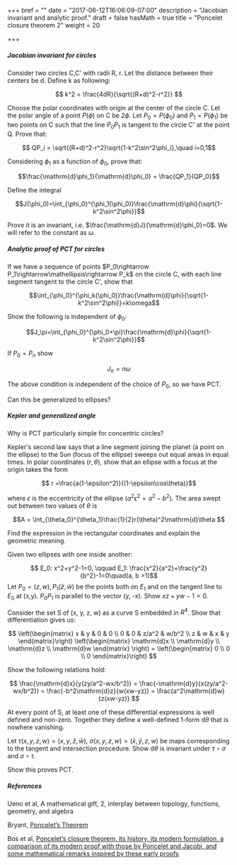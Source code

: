 +++
bref = ""
date = "2017-06-12T16:06:09-07:00"
description = "Jacobian invariant and analytic proof."
draft = false
hasMath = true
title = "Poncelet closure theorem 2"
weight = 20

+++

##### Jacobian invariant for circles

Consider two circles C,C' with radii R, r.
Let the distance between their centers be d.
Define k as following:

$$ k^2 = \frac{4dR}{\sqrt{(R+d)^2-r^2}} $$

Choose the polar coordinates with origin at the center of the circle C.
Let the polar angle of a point $P(\phi)$ on C be $2\phi$.
Let $P_0=P(\phi_0)$ and $P_1=P(\phi_1)$ be two points on C such that the line $P_0 P_1$ is tangent to the circle C' at the point Q. Prove that:

$$ QP_i = \sqrt{(R+d)^2-r^2}\sqrt{1-k^2\sin^2\phi_i},\quad i=0,1$$

Considering $\phi_1$ as a function of $\phi_0$, prove that:

$$\frac{\mathrm{d}\phi_1}{\mathrm{d}\phi_0} = \frac{QP_1}{QP_0}$$

Define the integral

$$J(\phi_0)=\int_{\phi_0}^{\phi_1(\phi_0)}\frac{\mathrm{d}\phi}{\sqrt{1-k^2\sin^2\phi}}$$

Prove it is an invariant, i.e. $\frac{\mathrm{d}J}{\mathrm{d}\phi_0}=0$.
We will refer to the constant as $\omega$.

##### Analytic proof of PCT for circles

If we have a sequence of points $P_0\rightarrow P_1\rightarrow\mathellipsis\rightarrow P_k$ on the circle C, with each line segment tangent to the circle C', show that

$$\int_{\phi_0}^{\phi_k(\phi_0)}\frac{\mathrm{d}\phi}{\sqrt{1-k^2\sin^2\phi}}=k\omega$$

Show the following is independent of $\phi_0$:

$$J_\pi=\int_{\phi_0}^{\phi_0+\pi}\frac{\mathrm{d}\phi}{\sqrt{1-k^2\sin^2\phi}}$$

If $P_0=P_n$ show

$$J_\pi=n\omega$$

The above condition is independent of the choice of $P_0$, so we have PCT.

Can this be generalized to ellipses?

##### Kepler and generalized angle

Why is PCT particularly simple for concentric circles?

Kepler's second law says that a line segment joining the planet (a point on the ellipse) to the Sun (focus of the ellipse) sweeps out equal areas in equal times.
In polar coordinates $(r, \theta)$, show that an ellipse with a focus at the origin takes the form

$$ r =\frac{a(1-\epsilon^2)}{(1-\epsilon\cos\theta)}$$

where $\epsilon$ is the eccentricity of the ellipse ($a^2\epsilon^2=a^2-b^2$).
The area swept out between two values of $\theta$ is

$$A = \int_{\theta_0}^{\theta_1}\frac{1}{2}r(\theta)^2\mathrm{d}\theta $$

Find the expression in the rectangular coordinates and explain the geometric meaning.

Given two ellipses with one inside another:

$$ E_0: x^2+y^2-1=0, \qquad E_1: \frac{x^2}{a^2}+\frac{y^2}{b^2}-1=0\quad(a, b >1)$$
Let $P_0=(z, w), P_1(\bar{z},\bar{w})$ be the points both on $E_1$ and on the tangent line to $E_0$ at (x,y).
$P_0P_1$ is parallel to the vector (y, -x).
Show $xz+yw-1=0$.

Consider the set S of (x, y, z, w) as a curve S embedded in $R^4$.
Show that differentiation gives us:

$$ \left(\begin{matrix} x & y & 0 & 0 \\ 0 & 0 & z/a^2 & w/b^2 \\ z & w & x & y \end{matrix}\right) \left(\begin{matrix} \mathrm{d}x \\ \mathrm{d}y \\ \mathrm{d}z \\ \mathrm{d}w \end{matrix} \right) = \left(\begin{matrix} 0 \\ 0 \\ 0 \end{matrix}\right) $$

Show the following relations hold:

$$ \frac{\mathrm{d}x}{y(zy/a^2-wx/b^2)} = \frac{-\mathrm{d}y}{x(zy/a^2-wx/b^2)} = \frac{-b^2\mathrm{d}z}{w(xw-yz)} = \frac{a^2\mathrm{d}w}{z(xw-yz)} $$

At every point of S, at least one of these differential expressions is well defined and non-zero.
Together they define a well-defined 1-form $\mathrm{d}\theta$ that is nowhere vanishing.

Let $\tau(x,y,z,w)=(x,y,\bar{z},\bar{w})$, $\sigma(x,y,z,w)=(\bar{x},\bar{y},z,w)$ be maps corresponding to the tangent and intersection procedure.
Show $\mathrm{d}\theta$ is invariant under $\tau\circ\sigma$ and $\sigma\circ\tau$.

Show this proves PCT.

##### References

Ueno et al, A mathematical gift, 2, interplay between topology, functions, geometry, and algebra

Bryant, [Poncelet’s Theorem](http://arimoto.lolipop.jp/PonceletforBMC.pdf)

Bos et al, [Poncelet’s closure theorem, its history, its modern formulation, a comparison of its modern proof with those by Poncelet and Jacobi, and some mathematical remarks inspired by these early proofs](https://www.researchgate.net/publication/267658483_Poncelet's_closure_theorem)

